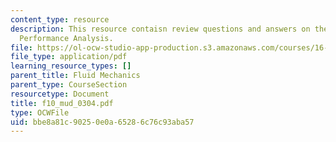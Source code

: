 ```yaml
---
content_type: resource
description: This resource contaisn review questions and answers on the topic of Aircraft
  Performance Analysis.
file: https://ol-ocw-studio-app-production.s3.amazonaws.com/courses/16-01-unified-engineering-i-ii-iii-iv-fall-2005-spring-2006/bbe8a81c90250e0a65286c76c93aba57_f10_mud_0304.pdf
file_type: application/pdf
learning_resource_types: []
parent_title: Fluid Mechanics
parent_type: CourseSection
resourcetype: Document
title: f10_mud_0304.pdf
type: OCWFile
uid: bbe8a81c-9025-0e0a-6528-6c76c93aba57
---
```

